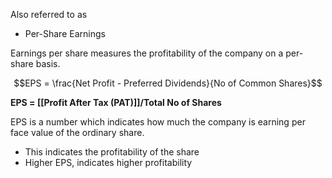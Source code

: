 Also referred to as 
- Per-Share Earnings

Earnings per share measures the profitability of the company on a per-share basis.

$$EPS = \frac{Net Profit - Preferred Dividends}{No of Common Shares}$$

**EPS = [[Profit After Tax (PAT)]]/Total No of Shares**

EPS is a number which indicates how much the company is earning per face value of the ordinary share.

- This indicates the profitability of the share
- Higher EPS, indicates higher profitability